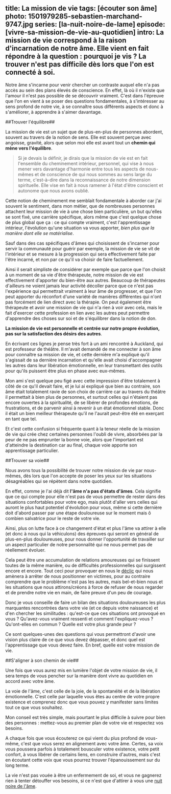 title: La mission de vie
tags: [écouter son âme]
photo: 1501979285-sebastien-marchand-9747.jpg
series: [la-nuit-noire-de-lame]
episode: [vivre-sa-mission-de-vie-au-quotidien]
intro: La mission de vie correspond à la raison d'incarnation de notre âme. Elle vient en fait répondre à la question : pourquoi je vis ? La trouver n'est pas difficile dès lors que l'on est connecté à soi.
---
Notre âme s'incarne pour venir chercher un contraste auquel elle n'a pas accès au sein des plans élevés de conscience. En effet, là où il n'existe que l'amour il n'est pas possible de se découvrir vraiment. C'est dans l'épreuve que l'on en vient à se poser des questions fondamentales, à s'intéresser au sens profond de notre vie, à se connaître sous différents aspects et donc à s'améliorer, à apprendre à s'aimer davantage.

##Trouver l'équilibre##

La mission de vie est un sujet que de plus-en-plus de personnes abordent, souvent au travers de la notion de sens. Elle est souvent perçue avec angoisse, gravité, alors que selon moi elle est avant tout un **chemin qui mène vers l'équilibre**.

> Si je devais la définir, je dirais que la mission de vie est en fait l'ensemble du cheminement intérieur, personnel, qui vise à nous mener vers davantage d'harmonie entre tous les aspects de nous-mêmes et de conscience de qui nous sommes au sens large du terme, c'est-à-dire dans la reconnaissance de notre dimension spirituelle. Elle vise en fait à nous ramener à l'état d'être conscient et autonome que nous avons oublié.

Cette notion de cheminement me semblait fondamentale à aborder car j'ai souvent le sentiment, dans mon métier, que de nombreuses personnes attachent leur mission de vie à une chose bien particulière, un but qu'elles se sont fixé, une carrière spécifique, alors même que c'est quelque chose de plus global que ça : ce qui compte vraiment, c'est l'apprentissage intérieur, l'évolution qu'une situation va vous apporter, *bien plus que la manière dont elle se matérialise*.

Sauf dans des cas spécifiques d'âmes qui choisissent de s'incarner pour servir la communauté pour guérir par exemple, la mission de vie se vit de l'intérieur et se mesure à la progression qui sera effectivement faite par l'être incarné, et non par ce qu'il va choisir de faire factuellement. 

Ainsi il serait simpliste de considérer par exemple que parce que l'on choisit à un moment de sa vie d'être thérapeute, notre mission de vie est effectivement d'apporter du bien-être aux autres. Beaucoup de thérapeutes d'ailleurs ne voient jamais leur activité décoller parce que ce n'est pas l'expérience qui permettrait vraiment à leur âme de progresser, et que l'on peut apporter du réconfort d'une variété de manières différentes qui n'ont pas forcément de lien direct avec la thérapie. On peut également être thérapeute et avoir une mission de vie qui n'a rien à voir avec cela, mais le fait d'exercer cette profession en lien avec les autres peut permettre d'apprendre des choses sur soi et de s'équilibrer dans la notion de don.

**La mission de vie est personnelle et centrée sur notre propre évolution, pas sur la satisfaction des désirs des autres**.

En écrivant ces lignes je pense très fort à un ami rencontré à Auckland, qui est professeur de théâtre. Il m'avait demandé de me connecter à son âme pour connaître sa mission de vie, et cette dernière m'a expliqué qu'il s'agissait de sa dernière incarnation et qu'elle avait choisi d'accompagner les autres dans leur libération émotionnelle, en leur transmettant des outils pour qu'ils puissent être plus en phase avec eux-mêmes. 

Mon ami s'est quelque peu figé avec cette impression d'être totalement à côté de ce qu'il devait faire, et je lui ai expliqué que bien au contraire, son âme était totalement ravie de son choix de carrière car au travers du théâtre il permettait à bien plus de personnes, et surtout celles qui n'étaient pas encore ouvertes à la spiritualité, de se libérer de profondes émotions, de frustrations, et de parvenir ainsi à revenir à un état émotionnel stable. Donc il était un bien meilleur thérapeute qu'il ne l'aurait peut-être été en exerçant en tant que tel.

Et c'est cette confusion si fréquente quant à la teneur réelle de la mission de vie qui crée chez certaines personnes l'oubli de vivre, absorbées par la peur de ne pas emprunter la bonne voie, alors que l'important est d'atteindre la destination car au final, chaque voie apporte son apprentissage particulier.

##Trouver sa voie##

Nous avons tous la possibilité de trouver notre mission de vie par nous-mêmes, dès lors que l'on accepte de poser les yeux sur les situations désagréables qui se répètent dans notre quotidien.

En effet, comme je l'ai déjà dit **l'âme n'a pas d'états d'âmes**. Cela signifie que ce qui compte pour elle n'est pas de vous permettre de rester dans des situations confortables pour votre ego, mais plutôt d'aller vers celles qui auront le plus haut potentiel d'évolution pour vous, même si cette dernière doit d'abord passer par une étape douloureuse sur le moment mais ô combien salvatrice pour le reste de votre vie.

Ainsi, plus on lutte face à ce changement d'état et plus l'âme va attirer à elle (et donc à nous qui la véhiculons) des épreuves qui seront en général de plus-en-plus douloureuses, pour nous donner l'opportunité de travailler sur un aspect particulier de notre personnalité qui ne nous permet pas de réellement évoluer.

Cela peut être une accumulation de relations amoureuses qui se finissent toutes de la même manière, ou de difficultés professionnelles qui surgissent encore et encore. Tout ceci pour provoquer en nous le [déclic](https://pranacanal.com/articles/la-prise-de-conscience) qui nous amènera à arrêter de nous positionner en victimes, pour au contraire comprendre que le problème n'est pas les autres, mais bel-et-bien nous et les situations que nous attirons/créons à force de refuser de nous regarder et de prendre notre vie en main, de faire preuve d'un peu de courage.

Donc je vous conseille de faire un bilan des situations douloureuses les plus marquantes rencontrées dans votre vie (et ce depuis votre naissance) et d'en chercher les similitudes : qu'est-ce que ces situations ont provoqué en vous ? Qu'avez-vous vraiment ressenti et comment l'expliquez-vous ? Qu'ont-elles en commun ? Quelle est votre plus grande peur ?

Ce sont quelques-unes des questions qui vous permettront d'avoir une vision plus claire de ce que vous devez dépasser, et donc quel est l'apprentissage que vous devez faire. En bref, quelle est votre mission de vie.

##S'aligner à son chemin de vie##

Une fois que vous aurez mis en lumière l'objet de votre mission de vie, il sera temps de vous pencher sur la manière dont vivre au quotidien en accord avec votre âme.

La voie de l'âme, c'est celle de la joie, de la spontanéité et de la libération émotionnelle. C'est celle par laquelle vous êtes au centre de votre propre existence et comprenez donc que vous pouvez y manifester sans limites tout ce que vous souhaitez.

Mon conseil est très simple, mais pourtant le plus difficile à suivre pour bien des personnes : mettez-vous au premier plan de votre vie et respectez vos besoins.

A chaque fois que vous écouterez ce qui vient du plus profond de vous-même, c'est que vous serez en alignement avec votre âme. Certes, sa voix vous poussera parfois à totalement bousculer votre existence, votre petit confort, à vous libérer de certains liens, en construire d'autres, mais c'est en écoutant cette voix que vous pourrez trouver l'épanouissement sur du long terme. 

La vie n'est pas vouée à être un enfermement de soi, et vous ne gagnerez rien à tenter détouffer vos besoins, si ce n'est que d'attirer à vous une [nuit noire de l'âme](https://pranacanal.com/articles/la-nuit-noire-de-lame).

